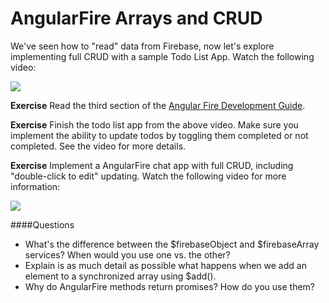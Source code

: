 # AngularFire Arrays and CRUD

We've seen how to "read" data from Firebase, now let's explore implementing full CRUD with a sample Todo List App.  Watch the following video:

[![](https://i.gyazo.com/aaf7ab14cf309326bbcc820cca35dfe4.png)](https://vimeo.com/136793940)

**Exercise** Read the third section of the [Angular Fire Development Guide](https://www.firebase.com/docs/web/libraries/angular/guide/).

**Exercise** Finish the todo list app from the above video.  Make sure you implement the ability to update todos by toggling them completed or not completed.  See the video for more details.

**Exercise** Implement a AngularFire chat app with full CRUD, including "double-click to edit" updating.  Watch the following video for more information:

[![](https://i.gyazo.com/f89d4433e569a3ca4b580e1a40481704.png)](https://vimeo.com/136794932)

####Questions

* What's the difference between the $firebaseObject and $firebaseArray services?  When would you use one vs. the other?
* Explain is as much detail as possible what happens when we add an element to a synchronized array using $add().
* Why do AngularFire methods return promises?  How do you use them?
